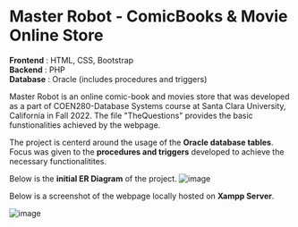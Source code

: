 # Master Robot - ComicBooks & Movie Online Store

<b>Frontend</b> : HTML, CSS, Bootstrap</br>
<b>Backend</b> : PHP</br>
<b>Database</b> : Oracle  (includes procedures and triggers)</br>

Master Robot is an online comic-book and movies store that was developed as a part of COEN280-Database Systems course at Santa Clara University, California in Fall 2022.
The file "TheQuestions" provides the basic funstionalities achieved by the webpage.

The project is centerd around the usage of the <b>Oracle database tables</b>. Focus was given to the <b>procedures and triggers</b> developed to achieve the necessary functionalitites.

Below is the <b>initial ER Diagram</b> of the project.
![image](https://user-images.githubusercontent.com/53923590/219126840-559c14d6-4588-42b5-bfc6-bb0f0715b601.png)


Below is a screenshot of the webpage locally hosted on <b>Xampp Server</b>. 

![image](https://user-images.githubusercontent.com/53923590/219124028-fe92501e-987a-4335-91dd-137514d5cdfd.png)

